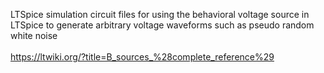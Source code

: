 LTSpice simulation circuit files for using the behavioral voltage source in LTSpice to generate arbitrary voltage waveforms such as pseudo random white noise<br><br>
https://ltwiki.org/?title=B_sources_%28complete_reference%29
